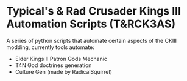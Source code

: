 ﻿# Typical's & Rad Crusader Kings III Automation Scripts (T&RCK3AS)
 
 A series of python scripts that automate certain aspects of the CKIII modding, currently tools automate:
  * Elder Kings II Patron Gods Mechanic
  * T4N God doctrines generation
  * Culture Gen (made by RadicalSquirrel)
